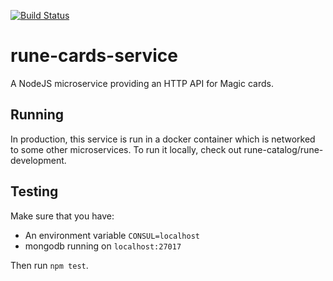 [![Build Status](https://travis-ci.org/rune-catalog/rune-card-service.svg?branch=master)](https://travis-ci.org/rune-catalog/rune-card-service)

# rune-cards-service

A NodeJS microservice providing an HTTP API for Magic cards.

## Running

In production, this service is run in a docker container which is networked to
some other microservices. To run it locally, check out rune-catalog/rune-development.

## Testing

Make sure that you have:

- An environment variable `CONSUL=localhost`
- mongodb running on `localhost:27017`

Then run `npm test`.
